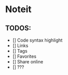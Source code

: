 # Noteit

## TODOS:
- [] Code syntax highlight
- [] Links
- [] Tags
- [] Favorites
- [] Share online
- [] ???